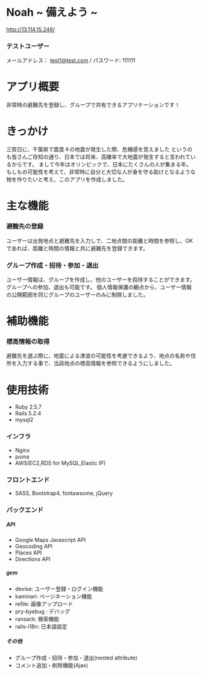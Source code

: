 # Noah ~ 備えよう ~
http://13.114.15.249/
### テストユーザー
メールアドレス： test1@test.com  /  パスワード: 111111

# アプリ概要
非常時の避難先を登録し、グループで共有できるアプリケーションです！

# きっかけ
三賀日に、千葉県で震度４の地震が発生した際、危機感を覚えました
というのも皆さんご存知の通り、日本では将来、高確率で大地震が発生すると言われているからです。
まして今年はオリンピックで、日本にたくさんの人が集まる年。
もしもの可能性を考えて、非常時に自分と大切な人が身を守る助けとなるような物を作りたいと考え、このアプリを作成しました。

# 主な機能
### 避難先の登録
ユーザーは出発地点と避難先を入力しで、二地点間の距離と時間を参照し、OKであれば、距離と時間の情報と共に避難先を登録できます。

### グループ作成・招待・参加・退出
ユーザー情報は、グループを作成し、他のユーザーを招待することができます。グループへの参加、退出も可能です。
個人情報保護の観点から、ユーザー情報の公開範囲を同じグループのユーザーのみに制限しました。

# 補助機能
### 標高情報の取得
避難先を選ぶ際に、地震による津波の可能性を考慮できるよう、地点の名称や住所を入力する事で、当該地点の標高情報を参照できるようにしました。

# 使用技術
- Ruby 2.5.7
- Rails  5.2.4
- mysql2

### インフラ
- Nginx
- puma
- AWS(EC2,RDS for MySQL,Elastic IP)

### フロントエンド
- SASS, Bootstrap4, fontawsome, jQuery

### バックエンド

##### API
- Google Maps Javascript API
- Geocoding API
- Places API
- Directions API

##### gem
- devise: ユーザー登録・ログイン機能
- kaminari: ページネーション機能
- refile: 画像アップロード
- pry-byebug : デバッグ
- ransack: 検索機能
- rails-i18n: 日本語設定

##### その他
- グループ作成・招待・参加・退出(nested attribute)
- コメント追加・削除機能(Ajax)
